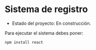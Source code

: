 <h1> Sistema de registro</h1>

- Estado del proyecto: En construcción.

Para ejecutar el sistema debes poner:

```npm install react``` 
